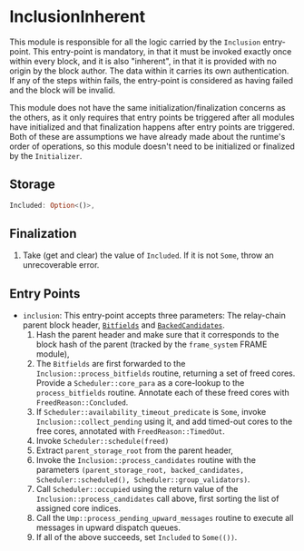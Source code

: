 # InclusionInherent

This module is responsible for all the logic carried by the `Inclusion` entry-point. This entry-point is mandatory, in that it must be invoked exactly once within every block, and it is also "inherent", in that it is provided with no origin by the block author. The data within it carries its own authentication. If any of the steps within fails, the entry-point is considered as having failed and the block will be invalid.

This module does not have the same initialization/finalization concerns as the others, as it only requires that entry points be triggered after all modules have initialized and that finalization happens after entry points are triggered. Both of these are assumptions we have already made about the runtime's order of operations, so this module doesn't need to be initialized or finalized by the `Initializer`.

## Storage

```rust
Included: Option<()>,
```

## Finalization

1. Take (get and clear) the value of `Included`. If it is not `Some`, throw an unrecoverable error.

## Entry Points

* `inclusion`: This entry-point accepts three parameters: The relay-chain parent block header, [`Bitfields`](../types/availability.md#signed-availability-bitfield) and [`BackedCandidates`](../types/backing.md#backed-candidate).
    1. Hash the parent header and make sure that it corresponds to the block hash of the parent (tracked by the `frame_system` FRAME module),
    1. The `Bitfields` are first forwarded to the `Inclusion::process_bitfields` routine, returning a set of freed cores. Provide a `Scheduler::core_para` as a core-lookup to the `process_bitfields` routine. Annotate each of these freed cores with `FreedReason::Concluded`.
    1. If `Scheduler::availability_timeout_predicate` is `Some`, invoke `Inclusion::collect_pending` using it, and add timed-out cores to the free cores, annotated with `FreedReason::TimedOut`.
    1. Invoke `Scheduler::schedule(freed)`
    1. Extract `parent_storage_root` from the parent header,
	1. Invoke the `Inclusion::process_candidates` routine with the parameters `(parent_storage_root, backed_candidates, Scheduler::scheduled(), Scheduler::group_validators)`.
    1. Call `Scheduler::occupied` using the return value of the `Inclusion::process_candidates` call above, first sorting the list of assigned core indices.
    1. Call the `Ump::process_pending_upward_messages` routine to execute all messages in upward dispatch queues.
    1. If all of the above succeeds, set `Included` to `Some(())`.
